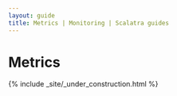 ```yaml
---
layout: guide
title: Metrics | Monitoring | Scalatra guides
---
```


<div class="page-header">
  <h1>Metrics</h1>
</div>

{% include _site/_under_construction.html %}